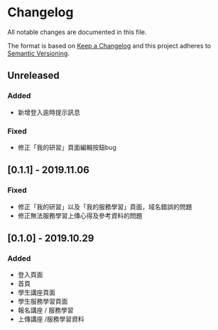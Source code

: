 # Changelog

All notable changes are documented in this file.

The format is based on [Keep a Changelog](http://keepachangelog.com/en/1.0.0/) and this project adheres to [Semantic Versioning](http://semver.org/spec/v2.0.0.html).

## Unreleased

### Added

- 新增登入逾時提示訊息

### Fixed

- 修正「我的研習」頁面編輯按鈕bug

## [0.1.1] - 2019.11.06

### Fixed

- 修正「我的研習」以及「我的服務學習」頁面，域名錯誤的問題
- 修正無法服務學習上傳心得及參考資料的問題

## [0.1.0] - 2019.10.29

### Added

- 登入頁面
- 首頁
- 學生講座頁面
- 學生服務學習頁面
- 報名講座 / 服務學習
- 上傳講座 /服務學習資料

